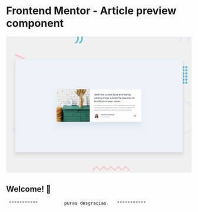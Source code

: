 # Frontend Mentor - Article preview component

![Design preview for the Article preview component coding challenge](./design/desktop-preview.jpg)

## Welcome! 👋

             
             
     """""""""""          puras desgracias    """""""""""